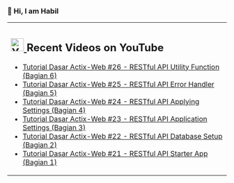 ### 👋 Hi, I am Habil

<table><tr><td valign="top" width="50%">

## <a href="https://www.youtube.com/channel/UCBRxDSTfr2aJVODDh4WG_7g"><img src="https://cdn.worldvectorlogo.com/logos/youtube-icon.svg" title="YouTube ChannelDocker" alt="Youtube Channel" width="30"/> </a>   Recent Videos on YouTube      
 
<!-- YOUTUBE-VIDEOS-LIST:START -->
- [Tutorial Dasar Actix-Web #26 - RESTful API Utility Function (Bagian 6)](https://www.youtube.com/watch?v=zZ1Wk5ZUvaY)
- [Tutorial Dasar Actix-Web #25 - RESTful API Error Handler (Bagian 5)](https://www.youtube.com/watch?v=lCw4OkclQyI)
- [Tutorial Dasar Actix-Web #24 - RESTful API Applying Settings (Bagian 4)](https://www.youtube.com/watch?v=_RbU7V6BZZI)
- [Tutorial Dasar Actix-Web #23 - RESTful API Application Settings (Bagian 3)](https://www.youtube.com/watch?v=yXmpaiTZrdo)
- [Tutorial Dasar Actix-Web #22 - RESTful API Database Setup (Bagian 2)](https://www.youtube.com/watch?v=KMu4K1TYKzc)
- [Tutorial Dasar Actix-Web #21 - RESTful API Starter App (Bagian 1)](https://www.youtube.com/watch?v=u2rIutshKq4)
<!-- YOUTUBE-VIDEOS-LIST:END --> 
</td></tr></table>
